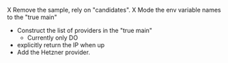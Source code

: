 X Remove the sample, rely on "candidates".
X Mode the env variable names to the "true main"
- Construct the list of providers in the "true main"
    - Currently only DO
- explicitly return the IP when up
- Add the Hetzner provider. 
